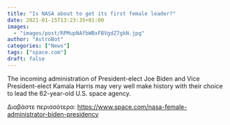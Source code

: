 ```yaml
---
title: "Is NASA about to get its first female leader?"
date: 2021-01-15T13:23:35+01:00
images:
  - "images/post/RPMupNAfbWBxFBVgdZ7gkN.jpg"
author: "AstroBot"
categories: ["News"]
tags: ["space.com"]
draft: false
---
```


The incoming administration of President-elect Joe Biden and Vice President-elect Kamala Harris may very well make history with their choice to lead the 62-year-old U.S. space agency. 

Διαβάστε περισσότερα: https://www.space.com/nasa-female-administrator-biden-presidency
